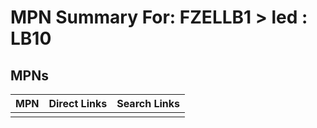 



# MPN Summary For: FZELLB1 > led : LB10

## MPNs
  

|MPN|Direct Links|Search Links|
| :--- | :--- | :--- |
||||
